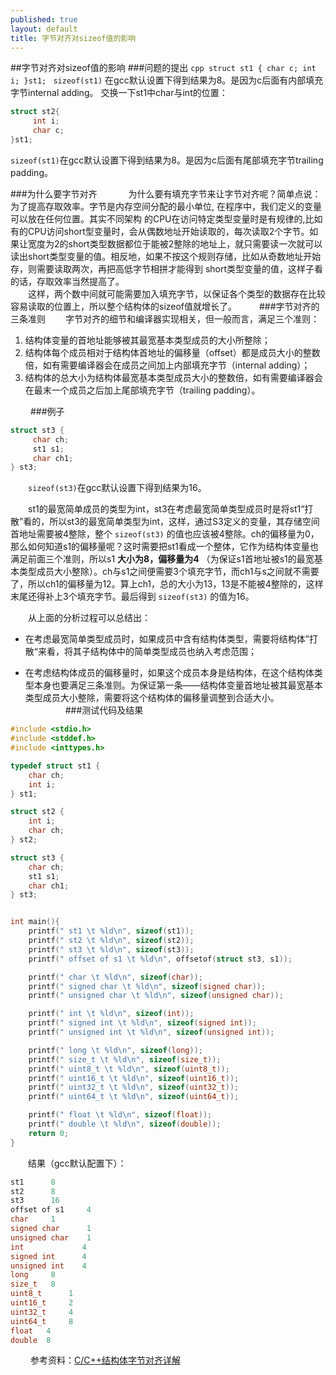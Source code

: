 ```yaml
---
published: true
layout: default
title: 字节对齐对sizeof值的影响
---
```


##字节对齐对sizeof值的影响
###问题的提出
``cpp
struct st1 {
     char c;
     int i;
}st1;
``
` sizeof(st1) ` 在gcc默认设置下得到结果为8。是因为c后面有内部填充字节internal adding。
交换一下st1中char与int的位置：
```cpp
struct st2{
     int i;
     char c;
}st1;
```
` sizeof(st1) `在gcc默认设置下得到结果为8。是因为c后面有尾部填充字节trailing padding。

###为什么要字节对齐 　
　　为什么要有填充字节来让字节对齐呢？简单点说：为了提高存取效率。字节是内存空间分配的最小单位, 在程序中，我们定义的变量可以放在任何位置。其实不同架构 的CPU在访问特定类型变量时是有规律的,比如有的CPU访问short型变量时，会从偶数地址开始读取的，每次读取2个字节。如果让宽度为2的short类型数据都位于能被2整除的地址上，就只需要读一次就可以读出short类型变量的值。相反地，如果不按这个规则存储，比如从奇数地址开始存，则需要读取两次，再把高低字节相拼才能得到 short类型变量的值，这样子看的话，存取效率当然提高了。  
　　这样，两个数中间就可能需要加入填充字节，以保证各个类型的数据存在比较容易读取的位置上，所以整个结构体的sizeof值就增长了。
　　
###字节对齐的三条准则
　　字节对齐的细节和编译器实现相关，但一般而言，满足三个准则：  
1. 结构体变量的首地址能够被其最宽基本类型成员的大小所整除；  
2. 结构体每个成员相对于结构体首地址的偏移量（offset）都是成员大小的整数倍，如有需要编译器会在成员之间加上内部填充字节（internal adding）；  
3. 结构体的总大小为结构体最宽基本类型成员大小的整数倍，如有需要编译器会在最末一个成员之后加上尾部填充字节（trailing padding）。

　　
###例子
```cpp
struct st3 {
     char ch;
     st1 s1;
     char ch1;
} st3;
```
　　` sizeof(st3) `在gcc默认设置下得到结果为16。

　　st1的最宽简单成员的类型为int，st3在考虑最宽简单类型成员时是将st1“打散”看的，所以st3的最宽简单类型为int，这样，通过S3定义的变量，其存储空间首地址需要被4整除，整个 `sizeof(st3)` 的值也应该被4整除。ch的偏移量为0，那么如何知道s1的偏移量呢？这时需要把st1看成一个整体，它作为结构体变量也满足前面三个准则，所以s1 **大小为8，偏移量为4** （为保证s1首地址被s1的最宽基本类型成员大小整除）。ch与s1之间便需要3个填充字节，而ch1与s之间就不需要了，所以ch1的偏移量为12。算上ch1，总的大小为13，13是不能被4整除的，这样末尾还得补上3个填充字节。最后得到 `sizeof(st3)` 的值为16。

　　从上面的分析过程可以总结出：

* 在考虑最宽简单类型成员时，如果成员中含有结构体类型，需要将结构体”打散“来看，将其子结构体中的简单类型成员也纳入考虑范围；

* 在考虑结构体成员的偏移量时，如果这个成员本身是结构体，在这个结构体类型本身也要满足三条准则。为保证第一条——结构体变量首地址被其最宽基本类型成员大小整除，需要将这个结构体的偏移量调整到合适大小。
　　
　　
###测试代码及结果

```cpp
#include <stdio.h>
#include <stddef.h>
#include <inttypes.h>

typedef struct st1 {
	char ch;
	int i;
} st1;

struct st2 {
	int i;
	char ch;
} st2;

struct st3 {
	char ch;
	st1 s1;
	char ch1;
} st3;


int main(){
	printf(" st1 \t %ld\n", sizeof(st1));
	printf(" st2 \t %ld\n", sizeof(st2));
	printf(" st3 \t %ld\n", sizeof(st3));
	printf(" offset of s1 \t %ld\n", offsetof(struct st3, s1));

	printf(" char \t %ld\n", sizeof(char));
	printf(" signed char \t %ld\n", sizeof(signed char));
	printf(" unsigned char \t %ld\n", sizeof(unsigned char));

	printf(" int \t %ld\n", sizeof(int));
	printf(" signed int \t %ld\n", sizeof(signed int));
	printf(" unsigned int \t %ld\n", sizeof(unsigned int));

	printf(" long \t %ld\n", sizeof(long));
	printf(" size_t \t %ld\n", sizeof(size_t));
	printf(" uint8_t \t %ld\n", sizeof(uint8_t));
	printf(" uint16_t \t %ld\n", sizeof(uint16_t));
	printf(" uint32_t \t %ld\n", sizeof(uint32_t));
	printf(" uint64_t \t %ld\n", sizeof(uint64_t));

	printf(" float \t %ld\n", sizeof(float));
	printf(" double \t %ld\n", sizeof(double));
	return 0;
}
```

　　结果（gcc默认配置下）：


```cpp
st1 	 8
st2 	 8
st3 	 16
offset of s1 	 4
char 	 1
signed char 	 1
unsigned char 	 1
int 	 		4
signed int 	 	4
unsigned int 	4
long 	 8
size_t 	 8
uint8_t 	 1
uint16_t 	 2
uint32_t 	 4
uint64_t 	 8
float	4
double	8
```
　　
参考资料：[C/C++结构体字节对齐详解](http://www.cnblogs.com/Dageking/archive/2013/03/11/2954394.html)
